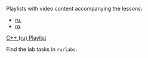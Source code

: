 Playlists with video content accompanying the lessons:
- [ru](https://www.youtube.com/playlist?list=PL4sUOB8DjVlXtWZJKdJdTeT9i4q3mNEsm),
- [ro](https://www.youtube.com/playlist?list=PL4sUOB8DjVlX_9_rQXhOS6WiCkE8SFc7F).

[C++ (ru) Playlist](https://youtube.com/playlist?list=PL4sUOB8DjVlWUcSaCu0xPcK7rYeRwGpl7&si=4nQMQ-X6wVKpuQzi)


Find the lab tasks in `ru/labs`.
